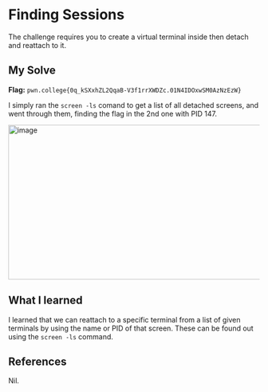 # Finding Sessions
The challenge requires you to create a virtual terminal inside then detach and reattach to it.

## My Solve
**Flag:**  `pwn.college{0q_kSXxhZL2QqaB-V3f1rrXWDZc.01N4IDOxwSM0AzNzEzW}`

I simply ran the `screen -ls` comand to get a list of all detached screens, and went through them, finding the flag in the 2nd one with PID 147.

<img width="645" height="310" alt="image" src="https://github.com/user-attachments/assets/35f792b0-8e11-4d1c-8209-c9b95f2251d9" />


## What I learned
I learned that we can reattach to a specific terminal from a list of given terminals by using the name or PID of that screen.
These can be found out using the `screen -ls` command.

## References
Nil.

